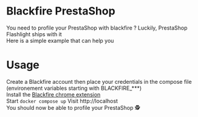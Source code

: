 # Blackfire PrestaShop

You need to profile your PrestaShop with blackfire ? Luckily, PrestaShop Flashlight ships with it  
Here is a simple example that can help you

# Usage

Create a Blackfire account then place your credentials in the compose file (environement variables starting with BLACKFIRE_***)  
Install the [Blackfire chrome extension](https://chromewebstore.google.com/detail/blackfire-profiler/miefikpgahefdbcgoiicnmpbeeomffld)  
Start `docker compose up` 
Visit http://localhost  
You should now be able to profile your PrestaShop 🕵️